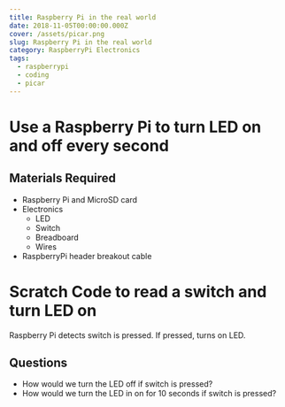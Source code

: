 ```yaml
---
title: Raspberry Pi in the real world
date: 2018-11-05T00:00:00.000Z
cover: /assets/picar.png
slug: Raspberry Pi in the real world
category: RaspberryPi Electronics
tags:
  - raspberrypi
  - coding
  - picar
---
```



# Use a Raspberry Pi to turn LED on and off every second

## Materials Required
- Raspberry Pi and MicroSD card
- Electronics
  - LED
  - Switch
  - Breadboard
  - Wires
- RaspberryPi header breakout cable


# Scratch Code to read a switch and turn LED on
Raspberry Pi detects switch is pressed. 
If pressed, turns on LED.

## Questions
- How would we turn the LED off if switch is pressed?
- How would we turn the LED in on for 10 seconds if switch is pressed?

